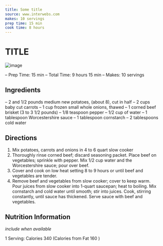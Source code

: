 ```yaml
---
title: Some title
source: www.interwebs.com
makes: 10 servings
prep time: 15 min
cook time: 8 hours
---
```


# TITLE #
![image](image)

– Prep Time: 15 min
– Total Time: 9 hours 15 min
– Makes: 10 servings

## Ingredients ##

– 2 and 1/2 pounds medium new potatoes, (about 8), cut in half
– 2 cups baby cut carrots
– 1 cup frozen small whole onions, thawed
– 1 corned beef brisket (3 to 3 1/2 pounds)
– 1/8 teaspoon pepper
– 1/2 cup of water
– 1 tablespoon Worcestershire sauce
– 1 tablespoon cornstarch
– 2 tablespoons cold water

## Directions ##

1. Mix potatoes, carrots and onions in 4 to 6 quart slow cooker
2. Thoroughly rinse corned beef; discard seasoning packet. Place beef on vegetables; sprinkle with pepper. Mix 1/2 cup water and the Worcestershire sauce; pour over beef.
3. Cover and cook on low heat setting 8 to 9 hours or until beef and vegetables are tender.
4. Remove beef and vegetables from slow cooker; cover to keep warm. Pour juices from slow cooker into 1-quart saucepan; heat to boiling. Mix cornstarch and cold water until smooth; stir into juices. Cook, stirring constantly, until sauce has thickened. Serve sauce with beef and vegetables.

## Nutrition Information ##

*include when available*

1 Serving: Calories 340 (Calories from Fat 160 )
